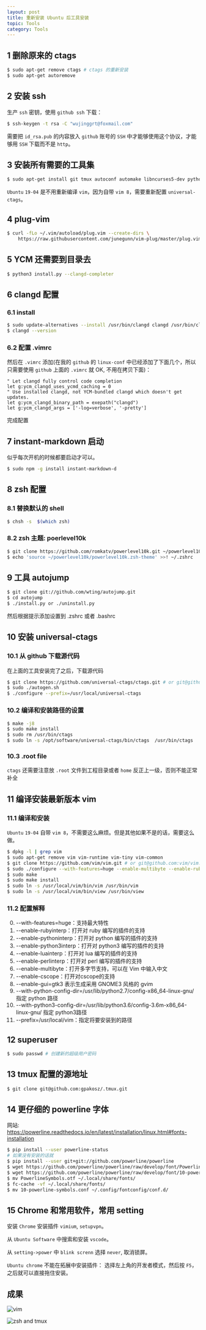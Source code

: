```yaml
---
layout: post
title: 重新安装 Ubuntu 后工具安装
topic: Tools
category: Tools
---
```


## 1 删除原来的 ctags

```sh
$ sudo apt-get remove ctags # ctags 的重新安装
$ sudo apt-get autoremove
```

## 2 安装 ssh

生产 `ssh` 密钥，使用 `github ssh` 下载：

```sh
$ ssh-keygen -t rsa -C "wujinggrt@foxmail.com"
```

需要把 `id_rsa.pub` 的内容放入 `github` 账号的 `SSH` 中才能够使用这个协议，才能够用 `SSH` 下载而不是 `http`。

## 3 安装所有需要的工具集

```sh
$ sudo apt-get install git tmux autoconf automake libncurses5-dev python-dev python3-dev libatk1.0-dev libxpm-dev libxt-dev libbonoboui2-dev  cmake  build-essential fonts-powerline nodejs npm clang clang-tools-8 zsh
```

`Ubuntu` `19-04` 是不用重新编译 `vim`，因为自带 `vim 8`，需要重新配置 `universal-ctags`。

## 4 plug-vim

```sh
$ curl -fLo ~/.vim/autoload/plug.vim --create-dirs \
    https://raw.githubusercontent.com/junegunn/vim-plug/master/plug.vim
```

## 5 YCM 还需要到目录去

```sh
$ python3 install.py --clangd-completer
```

## 6 clangd 配置

### 6.1 install

```sh
$ sudo update-alternatives --install /usr/bin/clangd clangd /usr/bin/clangd-8 100
$ clangd --version
```

### 6.2 配置 .vimrc

然后在 `.vimrc` 添加(在我的 `github` 的 `linux-conf` 中已经添加了下面几个，所以只需要使用 `github` 上面的 `.vimrc` 就 OK, 不用在拷贝下面)：

```vim
" Let clangd fully control code completion
let g:ycm_clangd_uses_ycmd_caching = 0
" Use installed clangd, not YCM-bundled clangd which doesn't get updates.
let g:ycm_clangd_binary_path = exepath("clangd")
let g:ycm_clangd_args = ['-log=verbose', '-pretty']
```

完成配置

## 7 instant-markdown 启动

似乎每次开机的时候都要启动才可以。

```sh
$ sudo npm -g install instant-markdown-d
```

## 8 zsh 配置

### 8.1 替换默认的 shell

```sh
$ chsh -s  $(which zsh)
```

### 8.2 zsh 主题: poerlevel10k

```sh
$ git clone https://github.com/romkatv/powerlevel10k.git ~/powerlevel10k
$ echo 'source ~/powerlevel10k/powerlevel10k.zsh-theme' >>! ~/.zshrc
```

## 9 工具 autojump

```sh
$ git clone git://github.com/wting/autojump.git
$ cd autojump
$ ./install.py or ./uninstall.py
```

然后根据提示添加设置到 .zshrc 或者 .bashrc

## 10 安装 universal-ctags

### 10.1 从 github 下载源代码

在上面的工具安装完了之后，下载源代码

```sh
$ git clone https://github.com/universal-ctags/ctags.git # or git@github.com:universal-ctags/ctags.git $ cd ctags
$ sudo ./autogen.sh
$ ./configure --prefix=/usr/local/universal-ctags
```

### 10.2 编译和安装路径的设置

```sh
$ make -j8
$ sudo make install
$ sudo rm /usr/bin/ctags
$ sudo ln -s /opt/software/universal-ctags/bin/ctags  /usr/bin/ctags
```

### 10.3 .root file

`ctags` 还需要注意放 `.root` 文件到工程目录或者 `home` 反正上一级，否则不能正常补全

## 11 编译安装最新版本 vim

### 11.1 编译和安装

`Ubuntu` `19-04` 自带 `vim 8`，不需要这么麻烦。但是其他如果不是的话，需要这么做。

```sh
$ dpkg -l | grep vim
$ sudo apt-get remove vim vim-runtime vim-tiny vim-common 
$ git clone https://github.com/vim/vim.git # or git@github.com:vim/vim.git
$ sudo ./configure --with-features=huge --enable-multibyte --enable-rubyinterp --enable-pythoninterp --enable-python3interp --enable-luainterp --enable-cscope --enable-gui=gtk3 --enable-perlinterp --with-python-config-dir=/usr/lib/python2.7/config-x86_64-linux-gnu/ --with-python3-config-dir=/usr/lib/python3.6/config-3.6m-x86_64-linux-gnu/ --prefix=/usr/local/vim
$ sudo make
$ sudo make install
$ sudo ln -s /usr/local/vim/bin/vim /usr/bin/vim
$ sudo ln -s /usr/local/vim/bin/view /usr/bin/view
```

### 11.2 配置解释

0. --with-features=huge：支持最大特性
0. --enable-rubyinterp：打开对 ruby 编写的插件的支持
0. --enable-pythoninterp：打开对 python 编写的插件的支持
0. --enable-python3interp：打开对 python3 编写的插件的支持
0. --enable-luainterp：打开对 lua 编写的插件的支持
0. --enable-perlinterp：打开对 perl 编写的插件的支持
0. --enable-multibyte：打开多字节支持，可以在 Vim 中输入中文
0. --enable-cscope：打开对cscope的支持
0. --enable-gui=gtk3 表示生成采用 GNOME3 风格的 gvim
0. --with-python-config-dir=/usr/lib/python2.7/config-x86_64-linux-gnu/ 指定 python 路径
0. --with-python3-config-dir=/usr/lib/python3.6/config-3.6m-x86_64-linux-gnu/ 指定 python3路径
0. --prefix=/usr/local/vim：指定将要安装到的路径

## 12 superuser

```sh
$ sudo passwd # 创建新的超级用户密码 
``` 

## 13 tmux 配置的源地址

```sh
$ git clone git@github.com:gpakosz/.tmux.git
```

## 14 更仔细的 powerline 字体

网站: https://powerline.readthedocs.io/en/latest/installation/linux.html#fonts-installation

```sh
$ pip install --user powerline-status
# 如果没有安装的话就
$ pip install --user git+git://github.com/powerline/powerline
$ wget https://github.com/powerline/powerline/raw/develop/font/PowerlineSymbols.otf
$ wget https://github.com/powerline/powerline/raw/develop/font/10-powerline-symbols.conf
$ mv PowerlineSymbols.otf ~/.local/share/fonts/
$ fc-cache -vf ~/.local/share/fonts/
$ mv 10-powerline-symbols.conf ~/.config/fontconfig/conf.d/
```

## 15 Chrome 和常用软件，常用 setting

安装 `Chrome` 安装插件 `vimium`, `setupvpn`。

从 `Ubuntu Software` 中搜索和安装 `vscode`。

从 `setting->power` 中 `blink screnn` 选择 `never`, 取消锁屏。

`Ubuntu chrome` 不能在拓展中安装插件：
选择左上角的开发者模式，然后按 `F5`，之后就可以直接拖住安装。

## 成果

![vim](https://wujinggrt.github.io/images/vim_airline_theme.png)

![zsh and tmux](https://wujinggrt.github.io/images/tmux_and_zsh.png)
